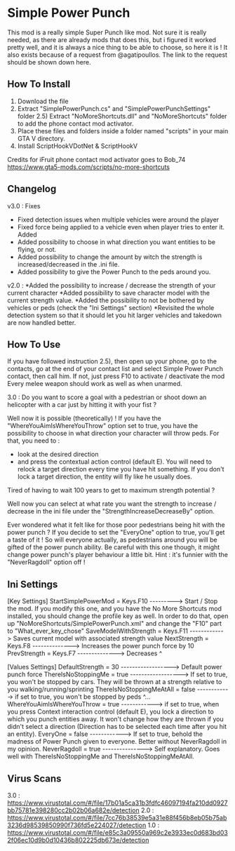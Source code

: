 <h1>Simple Power Punch</h1>
This mod is a really simple Super Punch like mod. Not sure it is really needed, as there are already mods that does this, but i figured it worked pretty well, and it is always a nice thing to be able to choose, so here it is !
It also exists because of a request from @agatipoullos. The link to the request should be shown down here.

How To Install
------------------------------
1) Download the file
2) Extract "SimplePowerPunch.cs" and "SimplePowerPunchSettings" folder
2.5) Extract "NoMoreShortcuts.dll" and "NoMoreShortcuts" folder to add the phone contact mod activator.
3) Place these files and folders inside a folder named "scripts" in your main GTA V directory.
4) Install ScriptHookVDotNet & ScriptHookV

Credits for iFruit phone contact mod activator goes to Bob_74
https://www.gta5-mods.com/scripts/no-more-shortcuts

Changelog
-----------------------------
v3.0 :
Fixes
* Fixed detection issues when multiple vehicles were around the player
* Fixed force being applied to a vehicle even when player tries to enter it.
Added
* Added possibility to choose in what direction you want entities to be flying, or not.
* Added possibility to change the amount by witch the strength is increased/decreased in the .ini file.
* Added possibility to give the Power Punch to the peds around you.

v2.0 :
*Added the possibility to increase / decrease the strength of your current character
*Added possibility to save character model with the current strength value.
*Added the possibility to not be bothered by vehicles or peds (check the "Ini Settings" section)
*Revisited the whole detection system so that it should let you hit larger vehicles and takedown are now handled better.

How To Use
------------------------------
If you have followed instruction 2.5), then open up your phone, go to the contacts, go at the end of your contact list and select Simple Power Punch contact, then call him.
If not, just press F10 to activate / deactivate the mod
Every melee weapon should work as well as when unarmed.

3.0 :
Do you want to score a goal with a pedestrian or shoot down an helicopter with a car just by hitting it with your fist ?

Well now it is possible (theoretically) !
If you have the "WhereYouAimIsWhereYouThrow" option set to true, you have the possibility to choose in what direction your character will throw peds.
For that, you need to :
- look at the desired direction
- and press the contextual action control (default E).
You will need to relock a target direction every time you have hit something.
If you don't lock a target direction, the entity will fly like he usually does.

Tired of having to wait 100 years to get to maximum strength potential ?

Well now you can select at what rate you want the strength to increase / decrease in the ini file under the "StrengthIncreaseDecreaseBy" option.

Ever wondered what it felt like for those poor pedestrians being hit with the power punch ?
If you decide to set the "EveryOne" option to true, you'll get a taste of it ! So will everyone actually, as pedestrians around you will be gifted of the power punch ability. Be careful with this one though, it might change power punch's player behaviour a little bit.
Hint : it's funnier with the "NeverRagdoll" option off !


Ini Settings
---------------------------
[Key Settings]
StartSimplePowerMod = Keys.F10 ---------> Start / Stop the mod. If you modify this one, and you have the No More Shortcuts mod installed, you should change the profile key as well. In order to do that, open up "NoMoreShortcuts/SimplePowerPunch.xml" and change the "F10" part to "What_ever_key_chose"
SaveModelWithStrength = Keys.F11 ------------> Saves current model with associated strength value
NextStrength = Keys.F8 --------------> Increases the power punch force by 10
PrevStrength = Keys.F7 --------------> Decreases ^

[Values Settings]
DefaultStrength = 30 ------------------> Default power punch force
ThereIsNoStoppingMe = true ------------------> If set to true, you won't be stopped by cars. They will be thrown at a strength relative to you walking/running/sprinting
ThereIsNoStoppingMeAtAll = false ------------> if set to true, you won't be stopped by peds ^...
WhereYouAimIsWhereYouThrow = true ------------> if set to true, when you press Context interaction control (default E), you lock a direction to which you punch entities away. It won't change how they are thrown if you didn't select a direction (Direction has to be selected each time after you hit an entity).
EveryOne = false ------------> If set to true, behold the madness of Power Punch given to everyone. Better without NeverRagdoll in my opinion.
NeverRagdoll = true ---------------> Self explanatory. Goes well with ThereIsNoStoppingMe and ThereIsNoStoppingMeAtAll.

Virus Scans
---------------------
3.0 : https://www.virustotal.com/#/file/17b01a5ca31b3fdfc46097194fa210dd0927bb75781e398280cc2b02b06a682e/detection
2.0 : https://www.virustotal.com/#/file/7cc76b38539e5a31e88f456b8eb05b75ab3236d98539850990f736fd5e224027/detection
1.0 : https://www.virustotal.com/#/file/e85c3a09550a969c2e3933ec0d683bd032f06ec10d9b0d10436b802225db673e/detection